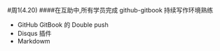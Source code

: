 #周1(4.20) 
####在互助中,所有学员完成 github-gitbook 持续写作环境熟练

* GitHub GitBook 的 Double push 
* Disqus 插件
* Markdowm